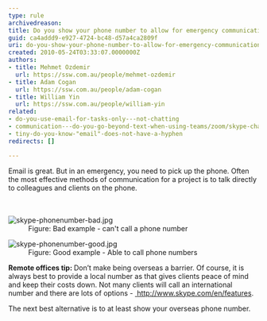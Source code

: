 ```yaml
---
type: rule
archivedreason: 
title: Do you show your phone number to allow for emergency communication?
guid: ca4addd9-e927-4724-bc48-d57a4ca2809f
uri: do-you-show-your-phone-number-to-allow-for-emergency-communication
created: 2010-05-24T03:33:07.0000000Z
authors:
- title: Mehmet Ozdemir
  url: https://ssw.com.au/people/mehmet-ozdemir
- title: Adam Cogan
  url: https://ssw.com.au/people/adam-cogan
- title: William Yin
  url: https://ssw.com.au/people/william-yin
related:
- do-you-use-email-for-tasks-only---not-chatting
- communication---do-you-go-beyond-text-when-using-teams/zoom/skype-chat
- tiny-do-you-know-"email"-does-not-have-a-hyphen
redirects: []

---
```



<div><span class="s1"> Email is great. But in an emergency, you need to pick up the phone. Often the most effective methods of communication for a project is to talk directly to colleagues and clients on the phone.</span><br></div>
<br><excerpt class='endintro'></excerpt><br>
<dl class="badImage"><dt>
      <img src="/PublishingImages/skype-phonenumber-bad.jpg" alt="skype-phonenumber-bad.jpg" />
   </dt><dd>Figure&#58; Bad example - can't call a phone number</dd></dl><dl class="goodImage"><dt>
      <img src="/PublishingImages/skype-phonenumber-good.jpg" alt="skype-phonenumber-good.jpg" />
   </dt><dd>Figure&#58; Good example - Able to call phone numbers</dd></dl><p>
   <b>Remote offices tip&#58; </b>Don’t make being overseas a barrier. ​Of course,​ it is always best to provide a local number as that gives clients peace of mind and keep their costs down.&#160;Not many clients will call an international number and there are lots of options -&#160;<a href="http&#58;//www.skype.com/en/features/"> 
      <span class="s1">http&#58;//www.skype.com/en/features</span></a>.</p><p>The next best alternative is to at least show your overseas phone number.​<br></p>


